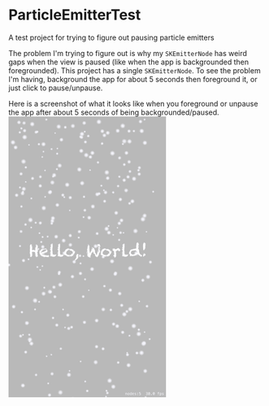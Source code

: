 # ParticleEmitterTest
A test project for trying to figure out pausing particle emitters

The problem I'm trying to figure out is why my `SKEmitterNode` has weird gaps when the view is paused (like when the app is backgrounded then foregrounded). This project has a single `SKEmitterNode`. To see the problem I'm having, background the app for about 5 seconds then foreground it, or just click to pause/unpause.

Here is a screenshot of what it looks like when you foreground or unpause the app after about 5 seconds of being backgrounded/paused.
![emitter gif](https://raw.githubusercontent.com/vlaminck/ParticleEmitterTest/master/EmitterPause.gif)
